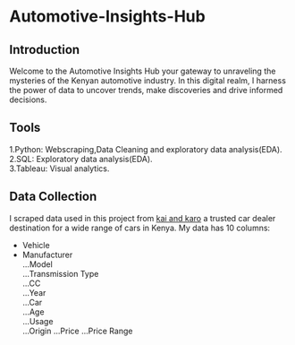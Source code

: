# Automotive-Insights-Hub

## Introduction
Welcome to the Automotive Insights Hub your gateway to unraveling the mysteries of the Kenyan automotive industry.
In this digital realm, I harness the power of data to uncover trends, make discoveries and drive informed decisions.
## Tools
1.Python: Webscraping,Data Cleaning and exploratory data analysis(EDA).</br>
2.SQL: Exploratory data analysis(EDA).</br>
3.Tableau: Visual analytics.
## Data Collection
I scraped data used in this project from [kai and karo](https://www.kaiandkaro.com/) a trusted car dealer destination for a wide range of cars in Kenya.
My data has 10 columns:
* Vehicle</br>
* Manufacturer</br>
...Model</br>
...Transmission Type</br>
...CC</br>
...Year</br>
...Car</br>
...Age</br>
...Usage</br>
...Origin
...Price
...Price Range
